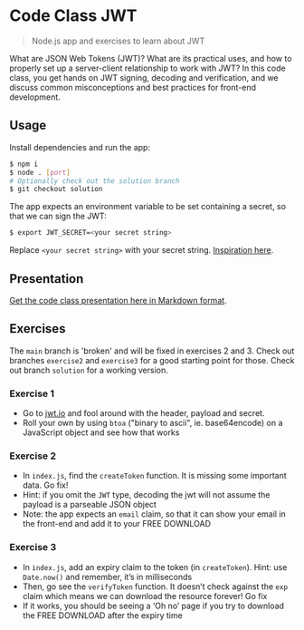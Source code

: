 # Code Class JWT

> Node.js app and exercises to learn about JWT

What are JSON Web Tokens (JWT)? What are its practical uses, and how to properly set up a server-client relationship to work with JWT? In this code class, you get hands on JWT signing, decoding and verification, and we discuss common misconceptions and best practices for front-end development.

## Usage

Install dependencies and run the app:

```bash
$ npm i
$ node . [port]
# Optionally check out the solution branch
$ git checkout solution
```

The app expects an environment variable to be set containing a secret, so that we can sign the JWT:

```bash
$ export JWT_SECRET=<your secret string>
```

Replace `<your secret string>` with your secret string. [Inspiration here](https://randompassphrasegenerator.com/).

## Presentation

[Get the code class presentation here in Markdown format](presentation.md).

## Exercises

The `main` branch is 'broken' and will be fixed in exercises 2 and 3. Check out branches `exercise2` and `exercise3` for a good starting point for those. Check out branch `solution` for a working version.

### Exercise 1

- Go to [jwt.io](https://jwt.io) and fool around with the header, payload and secret.
- Roll your own by using `btoa` ("binary to ascii", ie. base64encode) on a JavaScript object and see how that works

### Exercise 2

- In `index.js`, find the `createToken` function. It is missing some important data. Go fix!
- Hint: if you omit the `JWT` type, decoding the jwt will not assume the payload is a parseable JSON object
- Note: the app expects an `email` claim, so that it can show your email in the front-end and add it to your FREE DOWNLOAD

### Exercise 3

- In `index.js`, add an expiry claim to the token (in `createToken`). Hint: use `Date.now()` and remember, it’s in milliseconds
- Then, go see the `verifyToken` function. It doesn’t check against the `exp` claim which means we can download the resource forever! Go fix
- If it works, you should be seeing a ‘Oh no’ page if you try to download the FREE DOWNLOAD after the expiry time
